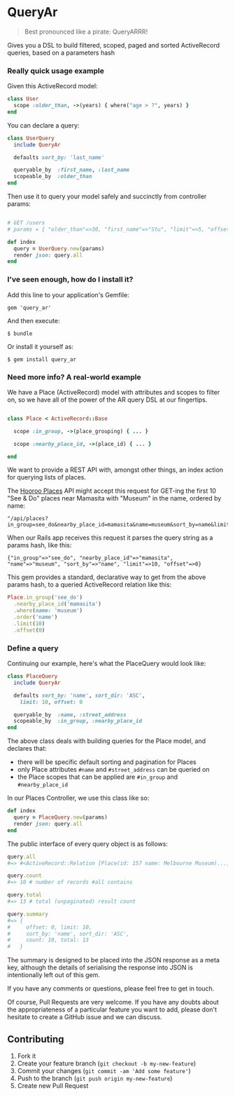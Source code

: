 # QueryAr

> Best pronounced like a pirate: QueryARRR!

Gives you a DSL to build filtered, scoped, paged and sorted ActiveRecord queries, based on a parameters hash

### Really quick usage example

Given this ActiveRecord model:

```ruby
class User
  scope :older_than, ->(years) { where("age > ?", years) }
end
```

You can declare a query:

```ruby
class UserQuery
  include QueryAr

  defaults sort_by: 'last_name'

  queryable_by  :first_name, :last_name
  scopeable_by  :older_than
end
```

Then use it to query your model safely and succinctly from controller params:

```ruby

# GET /users
# params = { "older_than"=>30, "first_name"=>"Stu", "limit"=>5, "offset"=>0 }

def index
  query = UserQuery.new(params)
  render json: query.all
end
```

### I've seen enough, how do I install it?

Add this line to your application's Gemfile:

    gem 'query_ar'

And then execute:

    $ bundle

Or install it yourself as:

    $ gem install query_ar

### Need more info? A real-world example

We have a Place (ActiveRecord) model with attributes and scopes to filter on, so we have all of the power of the AR query DSL at our fingertips.

```ruby

class Place < ActiveRecord::Base

  scope :in_group, ->(place_grouping) { ... }

  scope :nearby_place_id, ->(place_id) { ... }

end
```

We want to provide a REST API with, amongst other things, an index action for querying lists of places.

The [Hooroo Places](http://places.hooroo.com) API might accept this request for GET-ing the first 10 "See & Do" places near Mamasita with "Museum" in the name, ordered by name:

```
"/api/places?in_group=see_do&nearby_place_id=mamasita&name=museum&sort_by=name&limit=10&offset=0"
```

When our Rails app receives this request it parses the query string as a params hash, like this:

```
{"in_group"=>"see_do", "nearby_place_id"=>"mamasita", "name"=>"museum", "sort_by"=>"name", "limit"=>10, "offset"=>0}
```

This gem provides a standard, declarative way to get from the above params hash, to a queried ActiveRecord relation like this:

```ruby
Place.in_group('see_do')
  .nearby_place_id('mamasita')
  .where(name: 'museum')
  .order('name')
  .limit(10)
  .offset(0)
```

### Define a query

Continuing our example, here's what the PlaceQuery would look like:

```ruby
class PlaceQuery
  include QueryAr

  defaults sort_by: 'name', sort_dir: 'ASC',
    limit: 10, offset: 0

  queryable_by  :name, :street_address
  scopeable_by  :in_group, :nearby_place_id
end
```

The above class deals with building queries for the Place model, and declares that:

* there will be specific default sorting and pagination for Places
* only Place attributes ```#name``` and ```#street_address``` can be queried on
* the Place scopes that can be applied are ```#in_group``` and ```#nearby_place_id```

In our Places Controller, we use this class like so:

```ruby
def index
  query = PlaceQuery.new(params)
  render json: query.all
end
```

The public interface of every query object is as follows:

```ruby
query.all
#=> #<ActiveRecord::Relation [Place(id: 157 name: Melbourne Museum)...]>

query.count
#=> 10 # number of records #all contains

query.total
#=> 13 # total (unpaginated) result count

query.summary
#=> {
#     offset: 0, limit: 10,
#     sort_by: 'name', sort_dir: 'ASC',
#     count: 10, total: 13
#   }
```

The summary is designed to be placed into the JSON response as a meta key, although the details of serialising the response into JSON is intentionally left out of this gem.

If you have any comments or questions, please feel free to get in touch.

Of course, Pull Requests are very welcome. If you have any doubts about the appropriateness of a particular feature you want to add, please don't hesitate to create a GitHub issue and we can discuss.

## Contributing

1. Fork it
2. Create your feature branch (`git checkout -b my-new-feature`)
3. Commit your changes (`git commit -am 'Add some feature'`)
4. Push to the branch (`git push origin my-new-feature`)
5. Create new Pull Request
